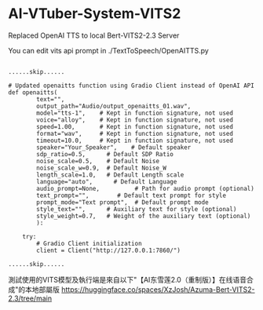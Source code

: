 # AI-VTuber-System-VITS2
Replaced OpenAI TTS to local Bert-VITS2-2.3 Server

You can edit vits api prompt in ./TextToSpeech/OpenAITTS.py

```

......skip......

# Updated openaitts function using Gradio Client instead of OpenAI API
def openaitts(
        text="",
        output_path="Audio/output_openaitts_01.wav",
        model="tts-1",    # Kept in function signature, not used
        voice="alloy",    # Kept in function signature, not used
        speed=1.00,       # Kept in function signature, not used
        format="wav",     # Kept in function signature, not used
        timeout=10.0,     # Kept in function signature, not used
        speaker="Your_Speaker",    # Default speaker
        sdp_ratio=0.5,      # Default SDP Ratio
        noise_scale=0.5,    # Default Noise
        noise_scale_w=0.9,  # Default Noise_W
        length_scale=1.0,   # Default Length scale
        language="auto",      # Default Language
        audio_prompt=None,          # Path for audio prompt (optional)
        text_prompt="",        # Default text prompt for style
        prompt_mode="Text prompt",  # Default prompt mode
        style_text="",      # Auxiliary text for style (optional)
        style_weight=0.7,   # Weight of the auxiliary text (optional)
        ):

    try:
        # Gradio Client initialization
        client = Client("http://127.0.0.1:7860/")

......skip......

```

測試使用的VITS模型及執行端是來自以下"【AI东雪莲2.0（重制版）】在线语音合成"的本地部屬版
https://huggingface.co/spaces/XzJosh/Azuma-Bert-VITS2-2.3/tree/main
